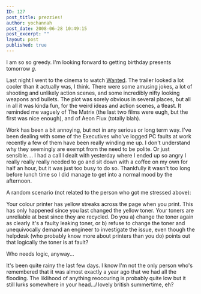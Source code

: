 ```yaml
---
ID: 127
post_title: prezzies!
author: yochannah
post_date: 2008-06-28 10:49:15
post_excerpt: ""
layout: post
published: true
---
```

I am so so greedy. I'm looking forward to getting birthday presents tomorrow *g*. 

Last night I went to the cinema to watch <a href="http://www.imdb.com/title/tt0493464/">Wanted</a>. The trailer looked a lot cooler than it actually was, I think. There were some amusing jokes, a lot of shooting and unlikely action scenes, and some incredibly nifty looking weapons and bullets. The plot was sorely obvious in several places, but all in all it was kinda fun, for the weird ideas and action scenes, a tleast. It reminded me vaguely of The Matrix (the last two films were eugh, but the first was nice enough), and of Aeon Flux (totally blah). 

Work has been a bit annoying, but not in any serious or long term way. I've been dealing with some of the Executives who've logged PC faults at work recently a few of them have been really winding me up. I don't understand why they seemingly are exempt from the need to be polite. Or just sensible.... I had a call I dealt with yesterday where I ended up so angry I really really really needed to go and sit down with a coffee on my own for half an hour, but it was just too busy to do so. Thankfully it wasn't too long before lunch time so I did manage to get into a normal mood by the afternoon. 

A random scenario (not related to the person who got me stressed above):

Your colour printer has yellow streaks across the page when you print. This has only happened since you last changed the yellow toner. Your toners are unreliable at best since they are recycled. Do you a) change the toner again as clearly it's a faulty leaking toner, or b) refuse to change the toner and unequivocally demand an engineer to investigate the issue, even though the helpdesk (who probably know more about printers than you do) points out that logically the toner is at fault? 

Who needs logic, anyway... 

It's been quite rainy the last few days. I know I'm not the only person who's remembered that it was almost exactly a year ago that we had all the flooding. The liklihood of anything reoccuring is probably quite low but it still lurks somewhere in your head...*l* lovely british summertime, eh?